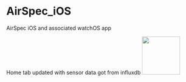 # AirSpec_iOS
AirSpec iOS and associated watchOS app

Home tab updated with sensor data got from influxdb
<img src="https://user-images.githubusercontent.com/16319829/81180309-2b51f000-8fee-11ea-8a78-ddfe8c3412a7.png](https://user-images.githubusercontent.com/16971026/208346831-aa415872-08b0-417d-8d79-224a4b026a93.PNG" width="100">
